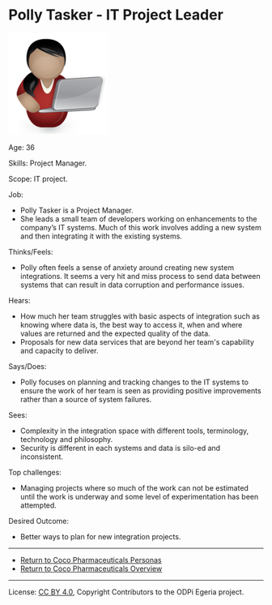 <!-- SPDX-License-Identifier: CC-BY-4.0 -->
<!-- Copyright Contributors to the ODPi Egeria project. -->

# Polly Tasker - IT Project Leader

![Icon](polly-tasker.png)

Age: 36

Skills: Project Manager.

Scope: IT project.

Job:
* Polly Tasker is a Project Manager.  
* She leads a small team of developers working on enhancements
to the company’s IT systems.
Much of this work involves adding a new system and then
integrating it with the existing systems.

Thinks/Feels:
* Polly often feels a sense of anxiety around creating new system integrations.
It seems a very hit and miss process to send data between systems
that can result in data corruption and performance issues.

Hears:
* How much her team struggles with basic aspects of integration such as
knowing where data is, the best way to access it, when and where
values are returned and the expected quality of the data.
* Proposals for new data services that are beyond her team's
capability and capacity to deliver.

Says/Does:
* Polly focuses on planning and tracking changes to the IT systems
to ensure the work of her team is seen as providing positive
improvements rather than a source of system failures.

Sees:
* Complexity in the integration space with different tools,
terminology, technology and philosophy.
* Security is different in each systems and data is silo-ed and inconsistent.

Top challenges:
* Managing projects where so much of the work can not be estimated
until the work is underway and some level of experimentation has been attempted.

Desired Outcome:
* Better ways to plan for new integration projects.

----
* [Return to Coco Pharmaceuticals Personas](.)
* [Return to Coco Pharmaceuticals Overview](..)

----
License: [CC BY 4.0](https://creativecommons.org/licenses/by/4.0/),
Copyright Contributors to the ODPi Egeria project.
